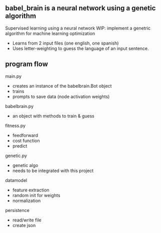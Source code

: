 babel_brain is a neural network using a genetic algorithm
-------------

Supervised learning using a neural network
WIP: implement a genetric algorithm for machine learning optimization

- Learns from 2 input files (one english, one spanish)
- Uses letter-weighting to guess the language of an input sentence.

program flow
-------------
main.py 
- creates an instance of the babelbrain.Bot object
- trains
- prompts to save data (node activation weights)

babelbrain.py 
- an object with methods to train & guess

fitness.py
- feedforward
- cost function
- predict

genetic.py
- genetic algo
- needs to be integrated with this project

datamodel
- feature extraction
- random init for weights
- normalization

persistence
- read/write file
- create json
